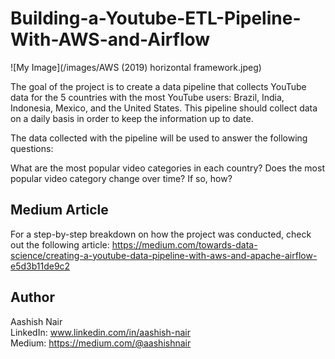 
# Building-a-Youtube-ETL-Pipeline-With-AWS-and-Airflow


![My Image](/images/AWS (2019) horizontal framework.jpeg)  
 
The goal of the project is to create a data pipeline that collects YouTube data for the 5 countries with the most YouTube users: Brazil, India, Indonesia, Mexico, and the United States. This pipeline should collect data on a daily basis in order to keep the information up to date.

The data collected with the pipeline will be used to answer the following questions:

What are the most popular video categories in each country?
Does the most popular video category change over time? If so, how?


## Medium Article

For a step-by-step breakdown on how the project was conducted, check out the following article: https://medium.com/towards-data-science/creating-a-youtube-data-pipeline-with-aws-and-apache-airflow-e5d3b11de9c2

## Author
Aashish Nair  
LinkedIn: www.linkedin.com/in/aashish-nair  
Medium: https://medium.com/@aashishnair





